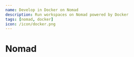 ```yaml
---
name: Develop in Docker on Nomad
description: Run workspaces on Nomad powered by Docker
tags: [nomad, docker]
icon: /icon/docker.png
---
```


# Nomad